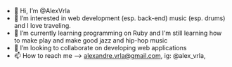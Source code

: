 - 👋 Hi, I’m @AlexVrla
- 👀 I’m interested in web development (esp. back-end) music (esp. drums) and I love traveling.
- 🌱 I’m currently learning programming on Ruby and I'm still learning how to make play and make good jazz and hip-hop music
- 💞️ I’m looking to collaborate on developing web applications
- 📫 How to reach me --> alexandre.vrla@gmail.com, ig: @alex_vrla,

<!---
AlexVrla/AlexVrla is a ✨ special ✨ repository because its `README.md` (this file) appears on your GitHub profile.
You can click the Preview link to take a look at your changes.
--->
